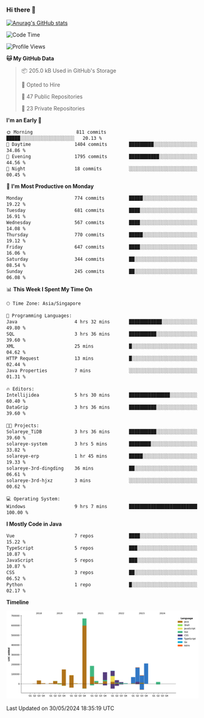 ### Hi there 👋

[![Anurag's GitHub stats](https://github-readme-stats.vercel.app/api?username=xiumu2017&show_icons=true&theme=radical)](https://github.com/anuraghazra/github-readme-stats)

<!--
**xiumu2017/xiumu2017** is a ✨ _special_ ✨ repository because its `README.md` (this file) appears on your GitHub profile.

Here are some ideas to get you started:

- 🔭 I’m currently working on ...
- 🌱 I’m currently learning ...
- 👯 I’m looking to collaborate on ...
- 🤔 I’m looking for help with ...
- 💬 Ask me about ...
- 📫 How to reach me: ...
- 😄 Pronouns: ...
- ⚡ Fun fact: ...
-->

<!--START_SECTION:waka-->
![Code Time](http://img.shields.io/badge/Code%20Time-2%2C132%20hrs%2045%20mins-blue)

![Profile Views](http://img.shields.io/badge/Profile%20Views-0-blue)

**🐱 My GitHub Data** 

> 📦 205.0 kB Used in GitHub's Storage 
 > 
> 💼 Opted to Hire
 > 
> 📜 47 Public Repositories 
 > 
> 🔑 23 Private Repositories 
 > 
**I'm an Early 🐤** 

```text
🌞 Morning                811 commits         █████░░░░░░░░░░░░░░░░░░░░   20.13 % 
🌆 Daytime                1404 commits        █████████░░░░░░░░░░░░░░░░   34.86 % 
🌃 Evening                1795 commits        ███████████░░░░░░░░░░░░░░   44.56 % 
🌙 Night                  18 commits          ░░░░░░░░░░░░░░░░░░░░░░░░░   00.45 % 
```
📅 **I'm Most Productive on Monday** 

```text
Monday                   774 commits         █████░░░░░░░░░░░░░░░░░░░░   19.22 % 
Tuesday                  681 commits         ████░░░░░░░░░░░░░░░░░░░░░   16.91 % 
Wednesday                567 commits         ████░░░░░░░░░░░░░░░░░░░░░   14.08 % 
Thursday                 770 commits         █████░░░░░░░░░░░░░░░░░░░░   19.12 % 
Friday                   647 commits         ████░░░░░░░░░░░░░░░░░░░░░   16.06 % 
Saturday                 344 commits         ██░░░░░░░░░░░░░░░░░░░░░░░   08.54 % 
Sunday                   245 commits         ██░░░░░░░░░░░░░░░░░░░░░░░   06.08 % 
```


📊 **This Week I Spent My Time On** 

```text
🕑︎ Time Zone: Asia/Singapore

💬 Programming Languages: 
Java                     4 hrs 32 mins       ████████████░░░░░░░░░░░░░   49.80 % 
SQL                      3 hrs 36 mins       ██████████░░░░░░░░░░░░░░░   39.60 % 
XML                      25 mins             █░░░░░░░░░░░░░░░░░░░░░░░░   04.62 % 
HTTP Request             13 mins             █░░░░░░░░░░░░░░░░░░░░░░░░   02.44 % 
Java Properties          7 mins              ░░░░░░░░░░░░░░░░░░░░░░░░░   01.31 % 

🔥 Editors: 
Intellijidea             5 hrs 30 mins       ███████████████░░░░░░░░░░   60.40 % 
DataGrip                 3 hrs 36 mins       ██████████░░░░░░░░░░░░░░░   39.60 % 

🐱‍💻 Projects: 
Solareye_TiDB            3 hrs 36 mins       ██████████░░░░░░░░░░░░░░░   39.60 % 
solareye-system          3 hrs 5 mins        ████████░░░░░░░░░░░░░░░░░   33.82 % 
solareye-erp             1 hr 45 mins        █████░░░░░░░░░░░░░░░░░░░░   19.33 % 
solareye-3rd-dingding    36 mins             ██░░░░░░░░░░░░░░░░░░░░░░░   06.61 % 
solareye-3rd-hjxz        3 mins              ░░░░░░░░░░░░░░░░░░░░░░░░░   00.62 % 

💻 Operating System: 
Windows                  9 hrs 7 mins        █████████████████████████   100.00 % 
```

**I Mostly Code in Java** 

```text
Vue                      7 repos             ████░░░░░░░░░░░░░░░░░░░░░   15.22 % 
TypeScript               5 repos             ███░░░░░░░░░░░░░░░░░░░░░░   10.87 % 
JavaScript               5 repos             ███░░░░░░░░░░░░░░░░░░░░░░   10.87 % 
CSS                      3 repos             ██░░░░░░░░░░░░░░░░░░░░░░░   06.52 % 
Python                   1 repo              █░░░░░░░░░░░░░░░░░░░░░░░░   02.17 % 
```



**Timeline**

![Lines of Code chart](https://raw.githubusercontent.com/xiumu2017/xiumu2017/main/assets/bar_graph.png)


 Last Updated on 30/05/2024 18:35:19 UTC
<!--END_SECTION:waka-->
